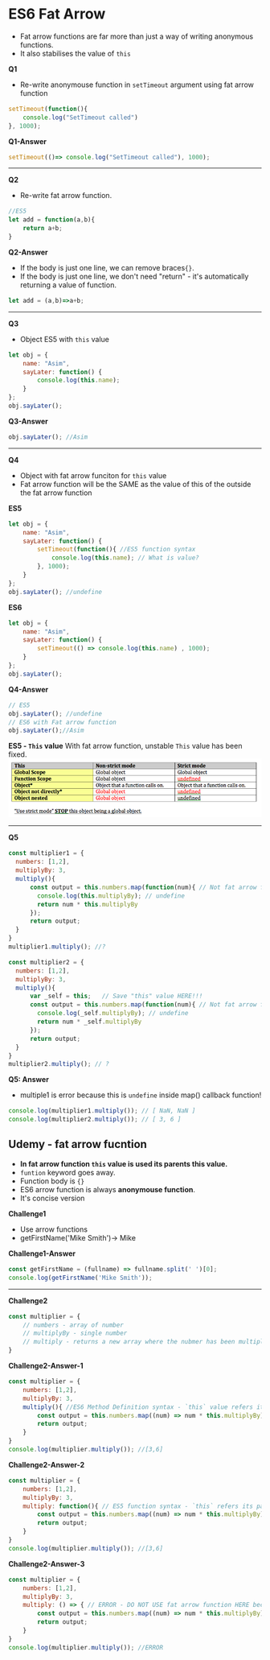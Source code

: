 # ES6 Fat Arrow
- Fat arrow functions are far more than just a way of writing anonymous functions.
- It also stabilises the value of `this`

**Q1**
- Re-write anonymouse function in `setTimeout` argument using fat arrow function
```js
setTimeout(function(){
    console.log("SetTimeout called")
}, 1000);
```

**Q1-Answer**

```js
setTimeout(()=> console.log("SetTimeout called"), 1000);
```

<hr>

**Q2**
- Re-write fat arrow function.

```js
//ES5
let add = function(a,b){
    return a+b;
}
```

**Q2-Answer**
- If the body is just one line, we can remove braces`{}`.
- If the body is just one line, we don't need "return" - it's automatically returning a value of function.

```js
let add = (a,b)=>a+b;
```

<hr>

**Q3**
- Object ES5 with `this` value

```js
let obj = {
    name: "Asim",
    sayLater: function() {
        console.log(this.name);
    }
};
obj.sayLater(); 
```

**Q3-Answer**
```js
obj.sayLater(); //Asim
```

<hr>

**Q4**
- Object with fat arrow funciton for `this` value
- Fat arrow function will be the SAME as the value of this of the outside the fat arrow function

**ES5**
```js
let obj = {
    name: "Asim",
    sayLater: function() {
        setTimeout(function(){ //ES5 function syntax
            console.log(this.name); // What is value? 
        }, 1000);
    }
};
obj.sayLater(); //undefine
```
**ES6**
```js
let obj = {
    name: "Asim",
    sayLater: function() {
        setTimeout(() => console.log(this.name) , 1000);
    }
};
obj.sayLater();
```

**Q4-Answer**
```js
// ES5
obj.sayLater(); //undefine
// ES6 with Fat arrow function
obj.sayLater();//Asim
```
**ES5 - `This` value** 
With fat arrow function, unstable `This` value has been fixed.
![this](JS_This.png)

<hr />

**Q5**
```js
const multiplier1 = {
  numbers: [1,2],
  multiplyBy: 3,
  multiply(){    
      const output = this.numbers.map(function(num){ // Not fat arrow function
        console.log(this.multiplyBy); // undefine
        return num * this.multiplyBy
      });
      return output;
  }
}
multiplier1.multiply(); //?
```
```js
const multiplier2 = {
  numbers: [1,2],
  multiplyBy: 3,
  multiply(){
      var _self = this;   // Save "this" value HERE!!!
      const output = this.numbers.map(function(num){ // Not fat arrow function
        console.log(_self.multiplyBy); // undefine
        return num * _self.multiplyBy
      });
      return output;
  }
}
multiplier2.multiply(); // ? 
```
**Q5: Answer**
- multiple1 is error because this is `undefine` inside map() callback function!
```js
console.log(multiplier1.multiply()); // [ NaN, NaN ] 
console.log(multiplier2.multiply()); // [ 3, 6 ]
```

## Udemy - fat arrow fucntion
- **In fat arrow function `this` value is used its parents this value.**
- `funtion` keyword goes away.
- Function body is `{}`
- ES6 arrow function is always **anonymouse function**.
- It's concise version


**Challenge1**
- Use arrow functions
- getFirstName('Mike Smith')-> Mike


**Challenge1-Answer**
```js
const getFirstName = (fullname) => fullname.split(' ')[0];
console.log(getFirstName('Mike Smith'));
```
<hr>




**Challenge2**
```js
const multiplier = {
    // numbers - array of number
    // multiplyBy - single number
    // multiply - returns a new array where the nubmer has been multiplied
}
```

**Challenge2-Answer-1**

```js
const multiplier = {
    numbers: [1,2],
    multiplyBy: 3,
    multiply(){ //ES6 Method Definition syntax - `this` value refers its parents "this" value      
        const output = this.numbers.map((num) => num * this.multiplyBy);
        return output;
    }
}
console.log(multiplier.multiply()); //[3,6]
```


**Challenge2-Answer-2**
```js
const multiplier = {
    numbers: [1,2],
    multiplyBy: 3,
    multiply: function(){ // ES5 function syntax - `this` refers its parent "this" value
        const output = this.numbers.map((num) => num * this.multiplyBy);
        return output;
    }
}
console.log(multiplier.multiply()); //[3,6]
```

**Challenge2-Answer-3**
```js
const multiplier = {
    numbers: [1,2],
    multiplyBy: 3,
    multiply: () => { // ERROR - DO NOT USE fat arrow function HERE because it loses `this` value
        const output = this.numbers.map((num) => num * this.multiplyBy);
        return output;
    }
}
console.log(multiplier.multiply()); //ERROR
```


